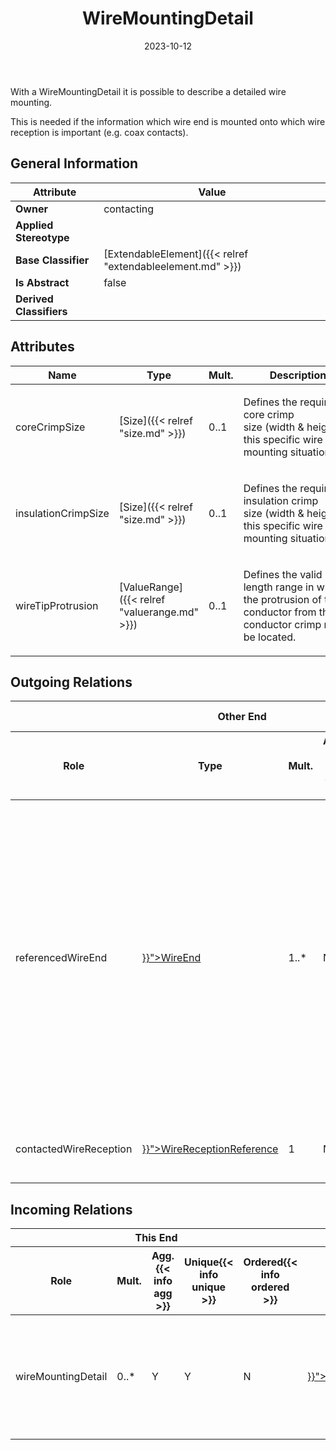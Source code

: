 ﻿---
title: WireMountingDetail
toc: false
type: specs
date: "2023-10-12"
draft: false
specification: VEC
version: 2.1.0
documentType: "Recommendation"
elementType: Class
classes:
  - WireMountingDetail
menu_name: vec-2.1.0
---
<p> With a WireMountingDetail it is possible to describe a detailed wire mounting.     </p>      <p> This is needed if the information which wire end is mounted onto which wire reception is important (e.g. coax contacts).      </p>

## General Information

| Attribute               | Value |
|-------------------------|-------|
| **Owner**               | contacting |
| **Applied Stereotype**  |   |
| **Base Classifier**     | [ExtendableElement]({{< relref "extendableelement.md" >}})<br/>  |
| **Is Abstract**         | false |
| **Derived Classifiers** |   |

## Attributes
|  Name  |  Type  |  Mult.  |  Description  |  Owning Classifier  |
|--------|--------|---------|---------------|--------------|
|coreCrimpSize| [Size]({{< relref "size.md" >}}) | 0..1 | <p> Defines the required core crimp size&#160;(width&#160;&amp;&#160;height)&#160;of this specific wire mounting situation.      </p> | [WireMountingDetail]({{< relref "wiremountingdetail.md" >}}) |
|insulationCrimpSize| [Size]({{< relref "size.md" >}}) | 0..1 | <p> Defines the required insulation crimp size&#160;(width&#160;&amp;&#160;height)&#160;of this specific wire mounting situation.      </p> | [WireMountingDetail]({{< relref "wiremountingdetail.md" >}}) |
|wireTipProtrusion| [ValueRange]({{< relref "valuerange.md" >}}) | 0..1 | <p> Defines the valid length range in which the protrusion of the conductor from the conductor crimp must be located.      </p> | [WireMountingDetail]({{< relref "wiremountingdetail.md" >}}) |

## Outgoing Relations
<table>
    <thead>
        <tr>
           <th colspan="6">Other End</th>
           <th colspan="1">This End</th>
           <th colspan="1">General</th>
        </tr>
        <tr>
           <th>Role</th>
           <th>Type</th>
           <th>Mult.</th>
           <th>Agg.{{< info agg >}}</th>
           <th>Unique{{< info unique >}}</th>
           <th>Ordered{{< info ordered >}}</th>
           <th>Mult.</th>
           <th>Description</th>
        </tr>
    <thead>
    <tbody>
    <tr>
        <td>referencedWireEnd</td>
        <td><a href="{{< relref "wireend.md" >}}">WireEnd</a></td>
        <td>1..*</td>
        <td>N</td>
        <td>Y</td>
        <td>N</td>
        <td>0..*</td>
        <td>References the WireEnds that are mounted to referenced WireReception. A cardinality of more than one is allowed in order support parallel connectors, where multiple wire ends are placed on one side of the connector (one wire reception) and the other wire ends are placed on the other side of the connector (the other wire reception).</td>
    </tr>
    <tr>
        <td>contactedWireReception</td>
        <td><a href="{{< relref "wirereceptionreference.md" >}}">WireReceptionReference</a></td>
        <td>1</td>
        <td>N</td>
        <td>Y</td>
        <td>N</td>
        <td>0..*</td>
        <td>References the WireReception that is used for the WireMounting.</td>
    </tr>
    </tbody>
</table>

##  Incoming Relations
<table>
    <thead>
        <tr>
           <th colspan="5">This End</th>
           <th colspan="2">Other End</th>
           <th colspan="1">General</th>
        </tr>
        <tr>
           <th>Role</th>
           <th>Mult.</th>
           <th>Agg.{{< info agg >}}</th>
           <th>Unique{{< info unique >}}</th>
           <th>Ordered{{< info ordered >}}</th>
           <th>Type</th>
           <th>Mult.</th>
           <th>Description</th>
        </tr>
    <thead>
    <tbody>
    <tr>
        <td>wireMountingDetail</td>
        <td>0..*</td>
        <td>Y</td>
        <td>Y</td>
        <td>N</td>
        <td><a href="{{< relref "wiremounting.md" >}}">WireMounting</a></td>
        <td>1</td>
        <td><p> Specifies the WireMoutingDetails, if a detailed description of the relationships between WireEnds and WireReceptions is needed.      </p></td>
    </tr>
    </tbody>
</table>



